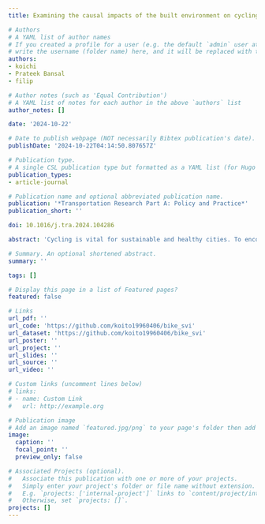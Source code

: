 ```yaml
---
title: Examining the causal impacts of the built environment on cycling activities using time-series street view imagery

# Authors
# A YAML list of author names
# If you created a profile for a user (e.g. the default `admin` user at `content/authors/admin/`), 
# write the username (folder name) here, and it will be replaced with their full name and linked to their profile.
authors:
- koichi
- Prateek Bansal
- filip

# Author notes (such as 'Equal Contribution')
# A YAML list of notes for each author in the above `authors` list
author_notes: []

date: '2024-10-22'

# Date to publish webpage (NOT necessarily Bibtex publication's date).
publishDate: '2024-10-22T04:14:50.807657Z'

# Publication type.
# A single CSL publication type but formatted as a YAML list (for Hugo requirements).
publication_types:
- article-journal

# Publication name and optional abbreviated publication name.
publication: '*Transportation Research Part A: Policy and Practice*'
publication_short: ''

doi: 10.1016/j.tra.2024.104286

abstract: 'Cycling is vital for sustainable and healthy cities. To encourage such activities, understanding urban bikeability at both detailed and broad spatial scales is crucial. Street view imagery (SVI) offers in-depth insights into how street features influence micro-mobility patterns, but existing studies are mainly correlational. This research utilized historical time-series SVI, cyclist data from London, to discern the causal effects of specific urban features on cyclist numbers. We used propensity score matching to adjust for potential confounding biases and applied the causal forest to estimate the heterogeneity in causal effects. Key findings include: vegetation significantly boosts cycling, slope negatively impacts cycling, and bike lanes positively influence cycling. Moreover, vegetation’s impact on cycling is greater in less populated areas, while bike lanes have a stronger effect in densely populated regions. These findings help prioritize the areas of intervention. By transcending from mere correlations to identifying heterogeneous causal impacts, this study offers invaluable insights for urban planning, underscoring design strategies to enhance cities’ bikeability and sustainability.'

# Summary. An optional shortened abstract.
summary: ''

tags: []

# Display this page in a list of Featured pages?
featured: false

# Links
url_pdf: ''
url_code: 'https://github.com/koito19960406/bike_svi'
url_dataset: 'https://github.com/koito19960406/bike_svi'
url_poster: ''
url_project: ''
url_slides: ''
url_source: ''
url_video: ''

# Custom links (uncomment lines below)
# links:
# - name: Custom Link
#   url: http://example.org

# Publication image
# Add an image named `featured.jpg/png` to your page's folder then add a caption below.
image:
  caption: ''
  focal_point: ''
  preview_only: false

# Associated Projects (optional).
#   Associate this publication with one or more of your projects.
#   Simply enter your project's folder or file name without extension.
#   E.g. `projects: ['internal-project']` links to `content/project/internal-project/index.md`.
#   Otherwise, set `projects: []`.
projects: []
---
```


